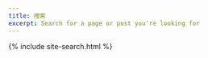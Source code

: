 ```yaml
---
title: 搜索
excerpt: Search for a page or post you're looking for
---
```


{% include site-search.html %}